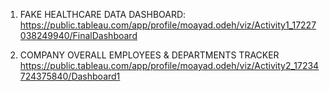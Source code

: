 1) FAKE HEALTHCARE DATA DASHBOARD:
   https://public.tableau.com/app/profile/moayad.odeh/viz/Activity1_17227038249940/FinalDashboard

2) COMPANY OVERALL EMPLOYEES & DEPARTMENTS TRACKER
   https://public.tableau.com/app/profile/moayad.odeh/viz/Activity2_17234724375840/Dashboard1
